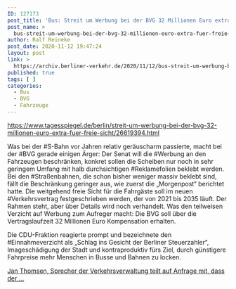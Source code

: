 ```yaml
---
ID: 127173
post_title: 'Bus: Streit um Werbung bei der BVG 32 Millionen Euro extra für freie Sicht, aus Der Tagesspiegel'
post_name: >
  bus-streit-um-werbung-bei-der-bvg-32-millionen-euro-extra-fuer-freie-sicht-aus-der-tagesspiegel
author: Ralf Reineke
post_date: 2020-11-12 19:47:24
layout: post
link: >
  https://archiv.berliner-verkehr.de/2020/11/12/bus-streit-um-werbung-bei-der-bvg-32-millionen-euro-extra-fuer-freie-sicht-aus-der-tagesspiegel/
published: true
tags: [ ]
categories:
  - Bus
  - BVG
  - Fahrzeuge
---
```

https://www.tagesspiegel.de/berlin/streit-um-werbung-bei-der-bvg-32-millionen-euro-extra-fuer-freie-sicht/26619394.html

Was bei der #S-Bahn vor Jahren relativ geräuscharm passierte, macht bei der #BVG gerade einigen Ärger: Der Senat will die #Werbung an den Fahrzeugen beschränken, konkret sollen die Scheiben nur noch in sehr geringem Umfang mit halb durchsichtigen #Reklamefolien beklebt werden. Bei den #Straßenbahnen, die schon bisher weniger massiv beklebt sind, fällt die Beschränkung geringer aus, wie zuerst die „Morgenpost“ berichtet hatte. Die weitgehend freie Sicht für die Fahrgäste soll im neuen #Verkehrsvertrag festgeschrieben werden, der von 2021 bis 2035 läuft. Der Rahmen steht, aber über Details wird noch verhandelt. Was den teilweisen Verzicht auf Werbung zum Aufreger macht: Die BVG soll über die Vertragslaufzeit 32 Millionen Euro Kompensation erhalten.

Die CDU-Fraktion reagierte prompt und bezeichnete den #Einnahmeverzicht als „Schlag ins Gesicht der Berliner Steuerzahler“, Imageschädigung der Stadt und kontraproduktiv fürs Ziel, durch günstigere Fahrpreise mehr Menschen in Busse und Bahnen zu locken.

<a href="https://www.tagesspiegel.de/berlin/streit-um-werbung-bei-der-bvg-32-millionen-euro-extra-fuer-freie-sicht/26619394.html">Jan Thomsen, Sprecher der Verkehrsverwaltung teilt auf Anfrage mit, dass der ...</a>